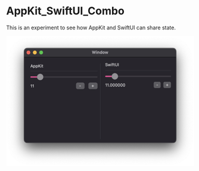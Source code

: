 # AppKit_SwiftUI_Combo

This is an experiment to see how AppKit and SwiftUI can share state.

![screenshot.png](screenshot.png)

